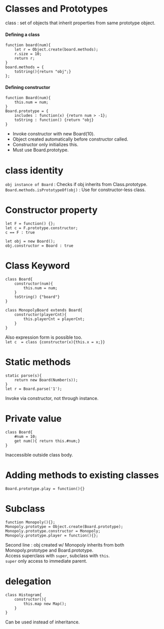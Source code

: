 # Classes and Prototypes
class : set of objects that inherit properties from same prototype object.<br>
<h4>Defining a class</h4>

```
function board(num){
    let r = Object.create(board.methods);
    r.size = 10;
    return r;
}
board.methods = {
    toString(){return "obj";}
};
```

<h4>Defining constructor</h4>

```
function Board(num){
    this.num = num;
}
Board.prototype = {
    includes : function(x) {return num > -1};
    toString : function() {return "obj}
}
```

<ul>
    <li>Invoke constructor with new Board(10).</li>
    <li>Object created automatically before constructor called.</li>
    <li>Constructor only initializes this.</li>
    <li>Must use Board.prototype.</li>
</ul>

# class identity
```obj instance of Board``` : Checks if obj inherits from Class.prototype.<br>
```Board.methods.isPrototypeOf(obj)``` : Use for constructor-less class.<br>

# Constructor property
```
let F = function() {};
let c = F.prototype.constructor;
c == F : true
```
```
let obj = new Board();
obj.constructor = Board : true
```

# Class Keyword
```
class Board{
    constructor(num){
        this.num = num;
    }
    toString() {"board"}
}
```
```
class MonopolyBoard extends Board{
    constructor(playerCnt){
        this.playerCnt = playerCnt;
    }
}
```
Also expression form is possible too.<br>
```let c  = class {constructor(x){this.x = x;}}```

# Static methods
```
static parse(s){
    return new Board(Number(s));
}
let r = Board.parse('1');
```
Invoke via constructor, not through instance.<br>

# Private value
```
class Board{
    #num = 10;
    get num(){ return this.#num;}
}
```
Inaccessible outside class body.<br>

# Adding methods to existing classes
```Board.prototype.play = function(){}```

# Subclass
```
function Monopoly(){};
Monopoly.prototype = Object.create(Board.prototype);
Monopoly.prototype.constructor = Monopoly;
Monopoly.prototype.player = function(){};
```
Second line : obj created w/ Monopoly inherits from both Monopoly.prototype and Board.prototype.<br>
Access superclass with ```super```, subclass with ```this```.<br>
```super``` only access to immediate parent.<br>

# delegation
```
class Histogram{
    constructor(){
        this.map new Map();
    }
}
```
Can be used instead of inheritance.<br>